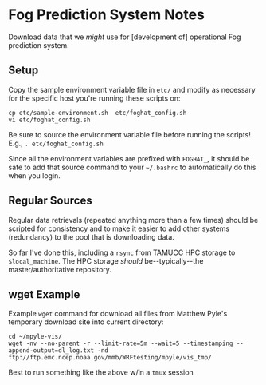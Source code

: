 Fog Prediction System Notes
===========================

Download data that we _might_ use for [development of] operational Fog prediction system.

Setup
-----

Copy the sample environment variable file in `etc/` and modify as necessary for the specific host you're running these scripts on:

```
cp etc/sample-environment.sh  etc/foghat_config.sh
vi etc/foghat_config.sh
```

Be sure to source the environment variable file before running the scripts!  E.g., `. etc/foghat_config.sh`

Since all the environment variables are prefixed with `FOGHAT_`, it should be safe to add that source command to your `~/.bashrc` to automatically do this when you login.


Regular Sources
---------------

Regular data retrievals (repeated anything more than a few times) should be scripted for consistency and to make it easier to add other systems (redundancy) to the pool that is downloading data.

So far I've done this, including a `rsync` from TAMUCC HPC storage to `$local_machine`.  The HPC storage _should_ be--typically--the master/authoritative repository.


wget Example
------------

Example `wget` command for download all files from Matthew Pyle's temporary download site into current directory:

    cd ~/mpyle-vis/
    wget -nv --no-parent -r --limit-rate=5m --wait=5 --timestamping --append-output=dl_log.txt -nd ftp://ftp.emc.ncep.noaa.gov/mmb/WRFtesting/mpyle/vis_tmp/

Best to run something like the above w/in a `tmux` session

